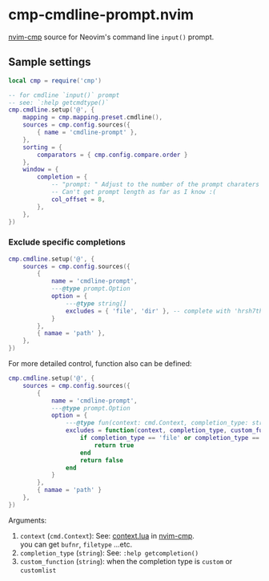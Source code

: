 # cmp-cmdline-prompt.nvim
[nvim-cmp] source for Neovim's command line `input()` prompt.

## Sample settings

```lua
local cmp = require('cmp')

-- for cmdline `input()` prompt
-- see: `:help getcmdtype()`
cmp.cmdline.setup('@', {
    mapping = cmp.mapping.preset.cmdline(),
    sources = cmp.config.sources({
        { name = 'cmdline-prompt' },
    },
    sorting = {
        comparators = { cmp.config.compare.order }
    },
    window = {
        completion = {
            -- "prompt: " Adjust to the number of the prompt charaters 
            -- Can't get prompt length as far as I know :(
            col_offset = 8,
        },
    },
})
```

### Exclude specific completions

```lua
cmp.cmdline.setup('@', {
    sources = cmp.config.sources({
        {
            name = 'cmdline-prompt',
            ---@type prompt.Option
            option = {
                ---@type string[]
                excludes = { 'file', 'dir' }, -- complete with 'hrsh7th/cmp-path' instead of 'cmdline-prompt'
            }
        },
        { namae = 'path' },
    },
})
```

For more detailed control, function also can be defined:
```lua
cmp.cmdline.setup('@', {
    sources = cmp.config.sources({
        {
            name = 'cmdline-prompt',
            ---@type prompt.Option
            option = {
                ---@type fun(context: cmd.Context, completion_type: string, custom_function: string)
                excludes = function(context, completion_type, custom_function)
                    if completion_type == 'file' or completion_type == 'dir' then
                        return true
                    end
                    return false
                end
            }
        },
        { namae = 'path' }
    },
})
```

Arguments:
1. `context` (`cmd.Context`): See: [context.lua](https://github.com/hrsh7th/nvim-cmp/blob/main/lua/cmp/context.lua) in [nvim-cmp].  
   you can get `bufnr`, `filetype` ...etc.
2. `completion_type` (`string`): See: `:help getcompletion()`
3. `custom_function` (`string`): when the completion type is `custom` or `customlist`

[nvim-cmp]: https://github.com/hrsh7th/nvim-cmp "hrsh7th/nvim-cmp: A completion plugin for neovim coded in Lua."
